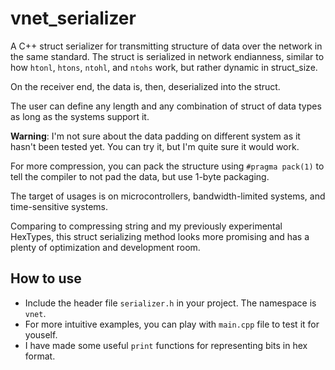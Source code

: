 # vnet_serializer

A C++ struct serializer for transmitting structure of data over the network in the 
same standard. The struct is serialized in network endianness, similar to how 
`htonl`, `htons`, `ntohl`, and `ntohs` work, but rather dynamic in struct_size.

On the receiver end, the data is, then, deserialized into the struct.

The user can define any length and any combination of struct of data types as long as
the systems support it.

**Warning**: I'm not sure about the data padding on different system as it hasn't been 
tested yet. You can try it, but I'm quite sure it would work.

For more compression, you can pack the structure using `#pragma pack(1)` to tell the 
compiler to not pad the data, but use 1-byte packaging.

The target of usages is on microcontrollers, bandwidth-limited systems, 
and time-sensitive systems.

Comparing to compressing string and my previously experimental HexTypes, this struct 
serializing method looks more promising and has a plenty of optimization and 
development room.

## How to use

* Include the header file `serializer.h` in your project. The namespace is `vnet`.
* For more intuitive examples, you can play with `main.cpp` file to test it for youself.
* I have made some useful `print` functions for representing bits in hex format.
